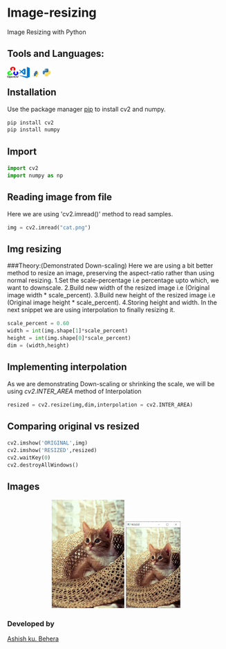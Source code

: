 # Image-resizing
Image Resizing with Python

## Tools and Languages:
<img align="left" alt="OpenCV" width="26px" src="opencv.png" >
<img align="left" alt="VS Code" width="26px" src="visual-studio-code.png" >
<img align="left" alt="pip" width="26px" height="34px" src="pip.png" >
<img align="left" alt="Python" width="26px" src="python.png" >
<br>

## Installation
Use the package manager [pip](https://pip.pypa.io/en/stable/) to install cv2 and numpy.


```bash
pip install cv2
pip install numpy
```

## Import

```python
import cv2
import numpy as np
```

## Reading image from file
Here we are using 'cv2.imread()' method to read samples.

```python
img = cv2.imread("cat.png")
```


## Img resizing
###Theory:(Demonstrated Down-scaling)
Here we are using a bit better method to resize an image, preserving the aspect-ratio rather than using normal resizing.
1.Set the scale-percentage i.e percentage upto which, we want to downscale.
2.Build new width of the resized image i.e (Original image width * scale_percent).
3.Build new height of the resized image i.e (Original image height * scale_percent).
4.Storing height and width.
In the next snippet we are using interpolation to finally resizing it.

```python
scale_percent = 0.60
width = int(img.shape[1]*scale_percent)
height = int(img.shape[0]*scale_percent)
dim = (width,height)
```

## Implementing interpolation 
As we are demonstrating Down-scaling or shrinking the scale, we will be using *cv2.INTER_AREA* 
method of Interpolation
```python
resized = cv2.resize(img,dim,interpolation = cv2.INTER_AREA)
```

## Comparing original vs resized

```python
cv2.imshow('ORIGINAL',img)
cv2.imshow('RESIZED',resized)
cv2.waitKey(0)
cv2.destroyAllWindows()
```

## Images
<p align="center">
	<img src="cat.png" alt="Logo", height=250px,width=350px>
	<img src="resized.PNG" alt="Resized", height=200px,width=300px>
</p>

### Developed by
 [Ashish ku. Behera](https://github.com/ashish-max "Github Id")
